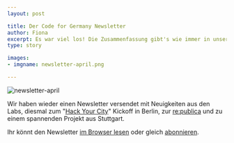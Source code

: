 ```yaml
---
layout: post

title: Der Code for Germany Newsletter
author: Fiona
excerpt: Es war viel los! Die Zusammenfassung gibt's wie immer in unserem monatlichen Newsletter
type: story

images:
- imgname: newsletter-april.png

---
```

![newsletter-april](/blog/newsletter-april.png)

Wir haben wieder einen Newsletter versendet mit Neuigkeiten aus den Labs, diesmal zum "<a href="http://hackyourcity.de">Hack Your City</a>" Kickoff in Berlin, zur <a href="http://re-publica.de">re:publica</a> und zu einem spannenden Projekt aus Stuttgart.

Ihr könnt den Newsletter [im Browser lesen][] oder gleich [abonnieren][].

[abonnieren]: http://okfn.us5.list-manage.com/subscribe?u=929f1e07936386d34833e20d1&id=bb63fcab72
[im Browser lesen]: http://us5.campaign-archive1.com/?u=929f1e07936386d34833e20d1&id=a2736470b3&e=ae65266049
